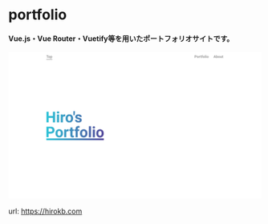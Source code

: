 # portfolio
#### Vue.js・Vue Router・Vuetify等を用いたポートフォリオサイトです。
![portfolio](https://github.com/HiroKb/portfolio/blob/images/portfolio.png)

url: https://hirokb.com


